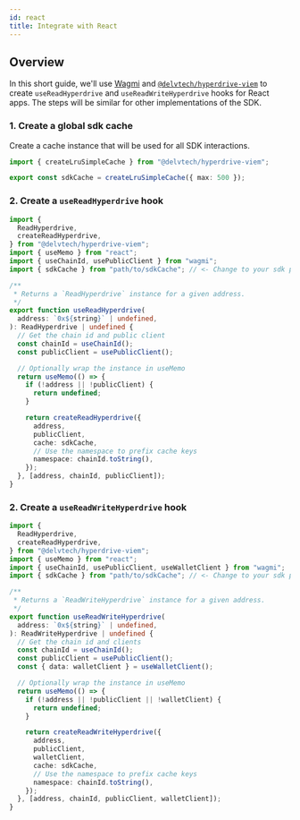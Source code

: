 ```yaml
---
id: react
title: Integrate with React
---
```


## Overview

In this short guide, we'll use [Wagmi](https://wagmi.sh) and
[`@delvtech/hyperdrive-viem`](https://github.com/delvtech/hyperdrive-monorepo/tree/main/packages/hyperdrive-viem)
to create `useReadHyperdrive` and `useReadWriteHyperdrive` hooks for React apps.
The steps will be similar for other implementations of the SDK.

### 1. Create a global sdk cache

Create a cache instance that will be used for all SDK interactions.

```ts
import { createLruSimpleCache } from "@delvtech/hyperdrive-viem";

export const sdkCache = createLruSimpleCache({ max: 500 });
```

### 2. Create a `useReadHyperdrive` hook

```ts
import {
  ReadHyperdrive,
  createReadHyperdrive,
} from "@delvtech/hyperdrive-viem";
import { useMemo } from "react";
import { useChainId, usePublicClient } from "wagmi";
import { sdkCache } from "path/to/sdkCache"; // <- Change to your sdk path

/**
 * Returns a `ReadHyperdrive` instance for a given address.
 */
export function useReadHyperdrive(
  address: `0x${string}` | undefined,
): ReadHyperdrive | undefined {
  // Get the chain id and public client
  const chainId = useChainId();
  const publicClient = usePublicClient();

  // Optionally wrap the instance in useMemo
  return useMemo(() => {
    if (!address || !publicClient) {
      return undefined;
    }

    return createReadHyperdrive({
      address,
      publicClient,
      cache: sdkCache,
      // Use the namespace to prefix cache keys
      namespace: chainId.toString(),
    });
  }, [address, chainId, publicClient]);
}
```

### 2. Create a `useReadWriteHyperdrive` hook

```ts
import {
  ReadHyperdrive,
  createReadHyperdrive,
} from "@delvtech/hyperdrive-viem";
import { useMemo } from "react";
import { useChainId, usePublicClient, useWalletClient } from "wagmi";
import { sdkCache } from "path/to/sdkCache"; // <- Change to your sdk path

/**
 * Returns a `ReadWriteHyperdrive` instance for a given address.
 */
export function useReadWriteHyperdrive(
  address: `0x${string}` | undefined,
): ReadWriteHyperdrive | undefined {
  // Get the chain id and clients
  const chainId = useChainId();
  const publicClient = usePublicClient();
  const { data: walletClient } = useWalletClient();

  // Optionally wrap the instance in useMemo
  return useMemo(() => {
    if (!address || !publicClient || !walletClient) {
      return undefined;
    }

    return createReadWriteHyperdrive({
      address,
      publicClient,
      walletClient,
      cache: sdkCache,
      // Use the namespace to prefix cache keys
      namespace: chainId.toString(),
    });
  }, [address, chainId, publicClient, walletClient]);
}
```
